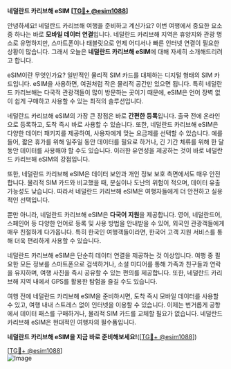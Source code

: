 **네덜란드 카리브해 eSIM [[TG💪+ @esim1088](https://t.me/s/esim1088)]**

안녕하세요! 네덜란드 카리브해 여행을 준비하고 계신가요? 이번 여행에서 중요한 요소 중 하나는 바로 **모바일 데이터 연결**입니다. 네덜란드 카리브해 지역은 휴양지와 관광 명소로 유명하지만, 스마트폰이나 태블릿으로 언제 어디서나 빠른 인터넷 연결이 필요한 상황이 많습니다. 그래서 오늘은 **네덜란드 카리브해 eSIM**에 대해 자세히 소개해드리려고 합니다.

eSIM이란 무엇인가요? 일반적인 물리적 SIM 카드를 대체하는 디지털 형태의 SIM 카드입니다. eSIM을 사용하면, 여권처럼 작은 물리적 공간만 있으면 됩니다. 특히 네덜란드 카리브해는 다국적 관광객들이 많이 방문하는 곳이기 때문에, eSIM은 언어 장벽 없이 쉽게 구매하고 사용할 수 있는 최적의 솔루션입니다.

네덜란드 카리브해 eSIM의 가장 큰 장점은 바로 **간편한 등록**입니다. 출국 전에 온라인으로 등록하고, 도착 즉시 바로 사용할 수 있습니다. 또한, 네덜란드 카리브해 eSIM은 다양한 데이터 패키지를 제공하여, 사용자에게 맞는 요금제를 선택할 수 있습니다. 예를 들어, 짧은 휴가를 위해 일주일 동안 데이터를 필요로 하거나, 긴 기간 체류를 위해 한 달 동안 데이터를 사용해야 할 수도 있습니다. 이러한 유연성을 제공하는 것이 바로 네덜란드 카리브해 eSIM의 강점입니다.

또한, 네덜란드 카리브해 eSIM은 데이터 보안과 개인 정보 보호 측면에서도 매우 안전합니다. 물리적 SIM 카드와 비교했을 때, 분실이나 도난의 위험이 적으며, 데이터 유출 가능성도 낮습니다. 따라서 네덜란드 카리브해 eSIM은 여행자들에게 더 안전하고 실용적인 선택입니다.

뿐만 아니라, 네덜란드 카리브해 eSIM은 **다국어 지원**을 제공합니다. 영어, 네덜란드어, 스페인어 등 다양한 언어로 등록 및 사용 방법을 안내받을 수 있어, 외국인 관광객들에게 매우 친절하게 다가옵니다. 특히 한국인 여행객들이라면, 한국어 고객 지원 서비스를 통해 더욱 편리하게 사용할 수 있습니다.

네덜란드 카리브해 eSIM은 단순히 데이터 연결을 제공하는 것 이상입니다. 여행 중 필요한 모든 정보를 스마트폰으로 검색하거나, 소셜 미디어를 통해 가족과 친구들과 연락을 유지하며, 여행 사진을 즉시 공유할 수 있는 편의를 제공합니다. 또한, 네덜란드 카리브해 지역 내에서 GPS를 활용한 탐험을 즐길 수도 있습니다.

여행 전에 네덜란드 카리브해 eSIM을 준비하시면, 도착 즉시 모바일 데이터를 사용할 수 있고, 여행 내내 스트레스 없이 인터넷을 이용할 수 있습니다. 이제는 번거롭게 공항에서 데이터 패스를 구매하거나, 물리적 SIM 카드를 교체할 필요가 없습니다. 네덜란드 카리브해 eSIM은 현대적인 여행자의 필수품입니다.

**네덜란드 카리브해 eSIM을 지금 바로 준비해보세요!**([[TG💪+ @esim1088](https://t.me/s/esim1088)])

[[TG💪+ @esim1088](https://t.me/s/esim1088)]  
![Image](https://i.postimg.cc/Y0z9fWf4/image.png)